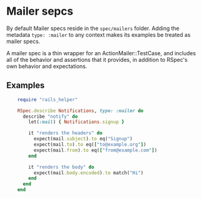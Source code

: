 # Mailer sepcs

By default Mailer specs reside in the `spec/mailers` folder. Adding the metadata
`type: :mailer` to any context makes its examples be treated as mailer specs.

A mailer spec is a thin wrapper for an ActionMailer::TestCase, and includes all
of the behavior and assertions that it provides, in addition to RSpec's own
behavior and expectations.

## Examples

```ruby
    require "rails_helper"

    RSpec.describe Notifications, type: :mailer do
      describe "notify" do
        let(:mail) { Notifications.signup }

        it "renders the headers" do
          expect(mail.subject).to eq("Signup")
          expect(mail.to).to eq(["to@example.org"])
          expect(mail.from).to eq(["from@example.com"])
        end

        it "renders the body" do
          expect(mail.body.encoded).to match("Hi")
        end
      end
    end
```
